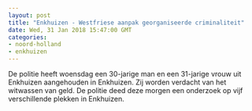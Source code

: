 ```yaml
---
layout: post
title: "Enkhuizen - Westfriese aanpak georganiseerde criminaliteit"
date: Wed, 31 Jan 2018 15:47:00 GMT
categories: 
- noord-holland 
- enkhuizen 
---
```


De politie heeft woensdag een 30-jarige man en een 31-jarige vrouw uit Enkhuizen aangehouden in Enkhuizen. Zij worden verdacht van het witwassen van geld. De politie deed deze morgen een onderzoek op vijf verschillende plekken in Enkhuizen.
